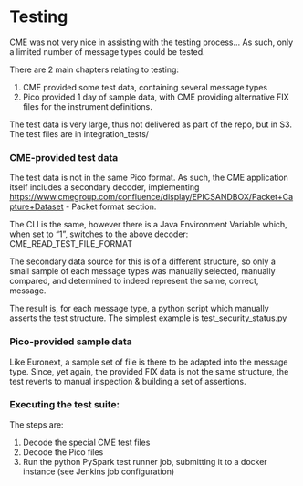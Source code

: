 # Testing
CME was not very nice in assisting with the testing process… As such, only a limited number of message types could be tested. 

There are 2 main chapters relating to testing:

1. CME provided some test data, containing several message types
2. Pico provided 1 day of sample data, with CME providing alternative FIX files for the instrument definitions.

The test data is very large, thus not delivered as part of the repo, but in S3. The test files are in integration_tests/

### CME-provided test data

The test data is not in the same Pico format. As such, the CME application itself includes a secondary decoder, implementing https://www.cmegroup.com/confluence/display/EPICSANDBOX/Packet+Capture+Dataset - Packet format section.

The CLI is the same, however there is a Java Environment Variable which, when set to “1”, switches to the above decoder: CME_READ_TEST_FILE_FORMAT


The secondary data source for this is of a different structure, so only a small sample of each message types was manually selected, manually compared, and determined to indeed represent the same, correct, message.

The result is, for each message type, a python script which manually asserts the test structure. The simplest example is test_security_status.py

### Pico-provided sample data
Like Euronext, a sample set of file is there to be adapted into the message type. Since, yet again, the provided FIX data is not the same structure, the test reverts to manual inspection & building a set of assertions.


### Executing the test suite:
The steps are:

1. Decode the special CME test files
2. Decode the Pico files
3. Run the python PySpark test runner job, submitting it to a docker instance (see Jenkins job configuration)
